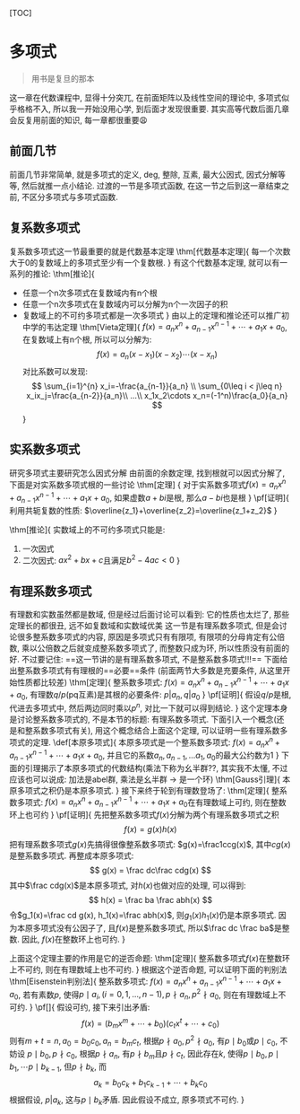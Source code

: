 [TOC]
# 多项式
> 用书是复旦的那本

这一章在代数课程中, 显得十分突兀, 在前面矩阵以及线性空间的理论中, 多项式似乎格格不入, 所以我一开始没用心学, 到后面才发现很重要. 其实高等代数后面几章会反复用前面的知识, 每一章都很重要:weary:
## 前面几节
前面几节非常简单, 就是多项式的定义, deg, 整除, 互素, 最大公因式, 因式分解等等, 然后就推一点小结论. 
过渡的一节是多项式函数, 在这一节之后到这一章结束之前, 不区分多项式与多项式函数.
## 复系数多项式
复系数多项式这一节最重要的就是代数基本定理
\thm[代数基本定理]{
每一个次数大于0的复数域上的多项式至少有一个复数根.
}
有这个代数基本定理, 就可以有一系列的推论:
\thm[推论]{
* 任意一个n次多项式在复数域内有n个根
* 任意一个n次多项式在复数域内可以分解为n个一次因子的积
* 复数域上的不可约多项式都是一次多项式
}
由以上的定理和推论还可以推广初中学的韦达定理
\thm[Vieta定理]{
$f(x)=a_nx^n+a_{n-1}x^{n-1}+\cdots+a_1x+a_0$, 在复数域上有n个根, 所以可以分解为: $$
f(x)=a_n(x-x_1)(x-x_2)\cdots(x-x_n)
$$
对比系数可以发现:
$$
\sum_{i=1}^{n} x_i=-\frac{a_{n-1}}{a_n} \\
\sum_{0\leq i < j\leq n} x_ix_j=\frac{a_{n-2}}{a_n}\\
...\\
x_1x_2\cdots x_n=(-1^n)\frac{a_0}{a_n}
$$
}

## 实系数多项式
研究多项式主要研究怎么因式分解
由前面的余数定理, 找到根就可以因式分解了, 下面是对实系数多项式根的一些讨论
\thm[定理] {
对于实系数多项式$f(x)=a_nx^n+a_{n-1}x^{n-1}+\cdots+a_1x+a_0$, 如果虚数$a+bi$是根, 那么$a-bi$也是根
}
\pf[证明]{
利用共轭复数的性质: $\overline{z_1}+\overline{z_2}=\overline{z_1+z_2}$
}

\thm[推论]{
实数域上的不可约多项式只能是:
1. 一次因式
2. 二次因式: $ax^2+bx+c$且满足$b^2-4ac<0$
}

## 有理系数多项式
有理数和实数虽然都是数域, 但是经过后面讨论可以看到: 它的性质也太烂了, 那些定理长的都很丑, 远不如复数域和实数域优美
这一节是有理系数多项式, 但是会讨论很多整系数多项式的内容, 原因是多项式只有有限项, 有限项的分母肯定有公倍数, 乘以公倍数之后就变成整系数多项式了, 而整数只成为环, 所以性质没有前面的好. 不过要记住: ==这一节讲的是有理系数多项式, 不是整系数多项式!!!==
下面给出整系数多项式有有理根的==必要==条件 (前面两节大多数是充要条件, 从这里开始性质都比较差)
\thm[定理]{
整系数多项式: $f(x)=a_nx^n+a_{n-1}x^{n-1}+\cdots+a_1x+a_0$, 有理数$q/p$(pq互素)是其根的必要条件: $p|a_n, q|a_0$
}
\pf[证明]{
假设$q/p$是根, 代进去多项式中, 然后两边同时乘以$p^n$, 对比一下就可以得到结论.
}
这个定理本身是讨论整系数多项式的, 不是本节的标题: 有理系数多项式. 下面引入一个概念(还是和整系数多项式有关), 用这个概念结合上面这个定理, 可以证明一些有理系数多项式的定理. 
\def[本原多项式]{
本原多项式是一个整系数多项式: $f(x)=a_nx^n+a_{n-1}x^{n-1}+\cdots+a_1x+a_0$, 并且它的系数$a_n, a_{n-1}, \dots a_1, a_0$的最大公约数为1
}
下面的引理揭示了本原多项式的代数结构(乘法下称为幺半群??, 其实我不太懂, 不过应该也可以说成: 加法是abel群, 乘法是幺半群 -> 是一个环)
\thm[Gauss引理]{
本原多项式之积仍是本原多项式.
}
接下来终于轮到有理数登场了:
\thm[定理]{
整系数多项式: $f(x)=a_nx^n+a_{n-1}x^{n-1}+\cdots+a_1x+a_0$在有理数域上可约, 则在整数环上也可约
}
\pf[证明]{
先把整系数多项式$f(x)$分解为两个有理系数多项式之积
$$
f(x) = g(x)h(x)
$$
把有理系数多项式$g(x)$先搞得很像整系数多项式: $g(x)=\frac1ccg(x)$, 其中$cg(x)$是整系数多项式. 再整成本原多项式: 
$$
g(x) = \frac dc\frac cdg(x)
$$
其中$\frac cdg(x)$是本原多项式, 对$h(x)$也做对应的处理, 可以得到: 
$$
h(x) = \frac ba \frac abh(x)
$$
令$g_1(x)=\frac cd g(x), h_1(x)=\frac abh(x)$, 则$g_1(x)h_1(x)$仍是本原多项式.
因为本原多项式没有公因子了, 且$f(x)$是整系数多项式, 所以$\frac dc \frac ba$是整数. 
因此, $f(x)$在整数环上也可约.
}

上面这个定理主要的作用是它的逆否命题: 
\thm[定理]{
整系数多项式$f(x)$在整数环上不可约, 则在有理数域上也不可约.
}
根据这个逆否命题, 可以证明下面的判别法
\thm[Eisenstein判别法]{
整系数多项式: $f(x)=a_nx^n+a_{n-1}x^{n-1}+\cdots+a_1x+a_0$, 若有素数$p$, 使得$p \mid a_i, (i=0, 1, \dots, n-1), p \nmid a_n, p^2 \nmid a_0$, 则在有理数域上不可约.
}
\pf[]{
假设可约, 接下来引出矛盾:
$$
f(x) = (b_mx^m+\cdots+b_0)(c_tx^t+\cdots+c_0)
$$
则有$m+t=n, a_0=b_0c_0, a_n=b_mc_t$, 
根据$p\nmid a_0, p^2\nmid a_0$, 有$p\mid b_0$或$p\mid c_0$, 不妨设 $p\mid b_0, p\nmid c_0$,
根据$p\nmid a_n$, 有$p\nmid b_m$且$p\nmid c_t$,
因此存在$k$, 使得$p\mid b_0, p\mid b_1, \cdots p\mid b_{k-1}$, 但$p\nmid b_k$, 而
$$
a_k=b_0c_k+b_1c_{k-1}+\cdots +b_kc_0
$$
根据假设, $p|a_k$, 这与$p\mid b_k$矛盾. 
因此假设不成立, 原多项式不可约. 
}